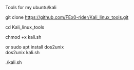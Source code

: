 Tools for my ubuntu/kali

git clone https://github.com/FEx0-rider/Kali_linux_tools.git

cd Kali_linux_tools

chmod +x kali.sh 

or sudo apt install dos2unix  
dos2unix kali.sh


./kali.sh
